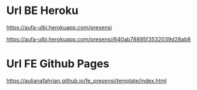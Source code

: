 # Url BE Heroku
https://aufa-ulbi.herokuapp.com/presensi

https://aufa-ulbi.herokuapp.com/presensi/640ab78895f3532039d28ab8

# Url FE Github Pages
https://aulianafahrian.github.io/fe_presensi/template/index.html

